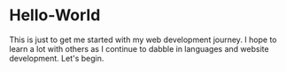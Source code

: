 # Hello-World
This is just to get me started with my web development journey.  I hope to learn a lot with others as I continue to dabble in languages and website development.  Let's begin.
